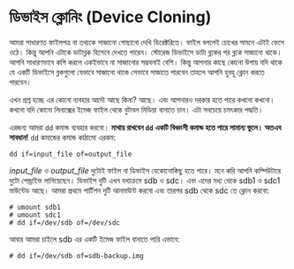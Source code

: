 # ডিভাইস ক্লোনিং (Device Cloning)

আমরা সাধারণত ফাইলপত্র বা তথ্যকে সাজানো গোছানো দেখি ডিরেক্টরিতে। ফাইল বললেই চোখের সামনে এটাই ভেসে ওঠে। কিন্তু আপনি এটাকে ডাটাব্লক হিসেবে দেখতে পারেন। স্টোরেজ ডিভাইসে ডাটা ব্লকের পর ব্লকে সাজানো থাকে। আপনি সাধারণভাবে কপি করলে একইভাবে না সাজানোর সম্ভবনাই বেশি। কিন্তু আপনার কাছে কোনো উপায় যদি থাকে যে একটি ডিভাইসে ব্লকগুলো যেভাবে সাজানো থাকে সেভাবে সাজাতে পারবেন তাহলে আপনি হুবহু ক্লোন করতে পারবেন।

এখন প্রশ্ন হচ্ছে এর কোনো ব্যবহার আদৌ আছে কিনা? আছে। এবং আপনারও দরকার হতে পারে কখনো কখনো। কখনো যদি কোনো লিনাক্সের ইমেজ ফাইল থেকে বুটাবল মিডিয়া বানাতে চান। এটা সবচেয়ে চমৎকার পদ্ধতি।

এরজন্য আমরা `dd` কমান্ড ব্যবহার করবো। **মাথায় রাখবেন `dd` একটি বিধ্বংসী কমান্ড হতে পারে সামান্য ভুলে। অতএব সাবধান!** `dd` কমান্ডের কমান্ড কাঠামো এরকম:

```
dd if=input_file of=output_file
```

*input_file* ও *output_file* দুটোই ফাইল বা ডিভাইস যেকোনোকিছু হতে পারে। মনে করি আপনি কম্পিউটারে দুটো পেন্ড্রাইভ লাগিয়েছেন। ডিভাইস দুটি এখন যথাক্রমে sdb ও sdc। এবং এদের মধ্য থেকে sdb1 ও sdc1 মাউন্টেড আছে। আমরা প্রথমে পার্টিশন দুটি আনমাউন্ট করবো এবং তারপর sdb থেকে sdc তে ক্লোন করবো:

```
# umount sdb1
# umount sdc1
# dd if=/dev/sdb of=/dev/sdc
```

আবার আমরা চাইলে sdb এর একটি ইমেজ ফাইল বানাতে পারি এভাবে:

```
# dd if=/dev/sdb of=sdb-backup.img
```